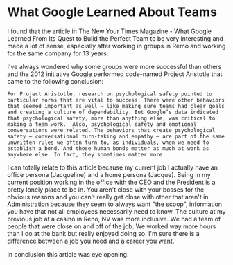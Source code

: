 # What Google Learned About Teams

I found that the article in The New Your Times Magazine - What Google Learned From Its Quest to Build the Perfect Team to be very interesting and made a lot of sense, especially after working in groups in Remo and working for the same company for 13 years.  

I've always wondered why some groups were more successful than others and the 2012 initiative Google performed code-named Project Aristotle that came to the following conclusion:

    For Project Aristotle, research on psychological safety pointed to particular norms that are vital to success. There were other behaviors that seemed important as well — like making sure teams had clear goals and creating a culture of dependability. But Google’s data indicated that psychological safety, more than anything else, was critical to making a team work.  Also, psychological safety and emotional conversations were related. The behaviors that create psychological safety — conversational turn-taking and empathy — are part of the same unwritten rules we often turn to, as individuals, when we need to establish a bond. And those human bonds matter as much at work as anywhere else. In fact, they sometimes matter more.

I can totally relate to this article because my current job I actually have an office persona (Jacqueline) and a home persona (Jacque).  Being in my current position working in the office with the CEO and the President is a pretty lonely place to be in.  You aren't close with your bosses for the obvious reasons and you can't really get close with other that aren't in Administration because they seem to always want "the scoop",  information you have that not all employees necessarily need to know.  The culture at my previous job at a casino in Reno, NV was more inclusive.  We had a team of people that were close on and off of the job.  We worked way more hours than I do at the bank but really enjoyed doing so.  I'm sure there is a difference between a job you need and a career you want.  

In conclusion this article was eye opening. 

 






